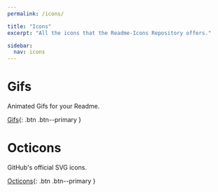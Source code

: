 ```yaml
---
permalink: /icons/

title: "Icons"
excerpt: "All the icons that the Readme-Icons Repository offers."

sidebar:
  nav: icons
---
```


# Gifs
Animated Gifs for your Readme.

[Gifs](gifs){: .btn .btn--primary }

# Octicons
GitHub's official SVG icons.

[Octicons](octicons){: .btn .btn--primary }